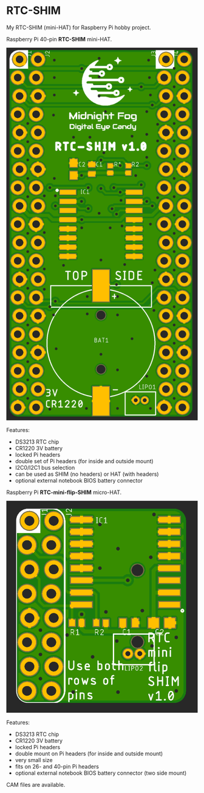 # RTC-SHIM
My RTC-SHIM (mini-HAT) for Raspberry Pi hobby project.

Raspberry Pi 40-pin **RTC-SHIM** mini-HAT.

![RTC-SHIM preview](RTC-SHIM.png)

Features:
- DS3213 RTC chip
- CR1220 3V battery
- locked Pi headers
- double set of Pi headers (for inside and outside mount)
- I2C0/I2C1 bus selection
- can be used as SHIM (no headers) or HAT (with headers)
- optional external notebook BIOS battery connector

Raspberry Pi **RTC-mini-flip-SHIM** micro-HAT.

![RTC-mini-flip-SHIM preview](RTC-mini-flip-SHIM.png)

Features: 
- DS3213 RTC chip
- CR1220 3V battery
- locked Pi headers
- double mount on Pi headers (for inside and outside mount)
- very small size
- fits on 26- and 40-pin Pi headers
- optional external notebook BIOS battery connector (two side mount)

CAM files are available.
